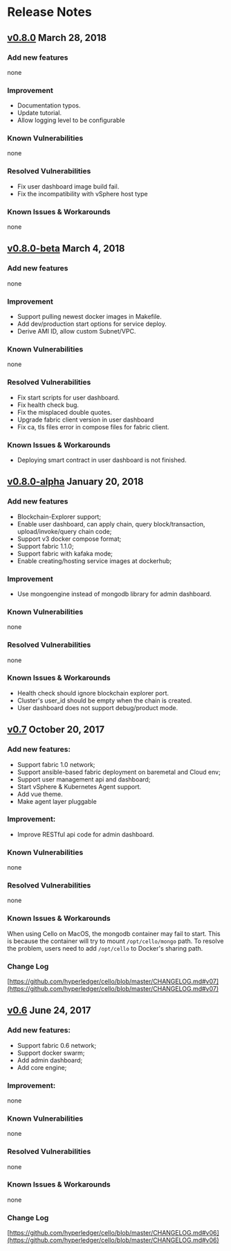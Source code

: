 # Release Notes

## [v0.8.0](https://github.com/hyperledger/cello/releases/tag/v0.8.0) March 28, 2018

### Add new features

none

### Improvement

* Documentation typos.
* Update tutorial.
* Allow logging level to be configurable

### Known Vulnerabilities
none

### Resolved Vulnerabilities
* Fix user dashboard image build fail.
* Fix the incompatibility with vSphere host type

### Known Issues & Workarounds

none

## [v0.8.0-beta](https://github.com/hyperledger/cello/releases/tag/v0.8.0-beta) March 4, 2018

### Add new features

none

### Improvement

* Support pulling newest docker images in Makefile.
* Add dev/production start options for service deploy.
* Derive AMI ID, allow custom Subnet/VPC.

### Known Vulnerabilities
none

### Resolved Vulnerabilities
* Fix start scripts for user dashboard.
* Fix health check bug.
* Fix the misplaced double quotes.
* Upgrade fabric client version in user dashboard
* Fix ca, tls files error in compose files for fabric client.

### Known Issues & Workarounds

* Deploying smart contract in user dashboard is not finished.

## [v0.8.0-alpha](https://github.com/hyperledger/cello/releases/tag/v0.8.0-alpha) January 20, 2018

### Add new features

* Blockchain-Explorer support;
* Enable user dashboard, can apply chain, query block/transaction, upload/invoke/query chain code;
* Support v3 docker compose format;
* Support fabric 1.1.0;
* Support fabric with kafaka mode;
* Enable creating/hosting service images at dockerhub;

### Improvement

* Use mongoengine instead of mongodb library for admin dashboard.

### Known Vulnerabilities
none

### Resolved Vulnerabilities
none

### Known Issues & Workarounds

* Health check should ignore blockchain explorer port.
* Cluster's user_id should be empty when the chain is created.
* User dashboard does not support debug/product mode.

## [v0.7](https://github.com/hyperledger/cello/releases/tag/v0.7) October 20, 2017

### Add new features:

* Support fabric 1.0 network;
* Support ansible-based fabric deployment on baremetal and Cloud env;
* Support user management api and dashboard;
* Start vSphere & Kubernetes Agent support.
* Add vue theme.
* Make agent layer pluggable

### Improvement:

* Improve RESTful api code for admin dashboard.

### Known Vulnerabilities
none

### Resolved Vulnerabilities
none

### Known Issues & Workarounds
When using Cello on MacOS, the mongodb container may fail to start. This is
because the container will try to mount `/opt/cello/mongo` path. To resolve
the problem, users need to add `/opt/cello` to Docker's sharing path.

### Change Log
[https://github.com/hyperledger/cello/blob/master/CHANGELOG.md#v07](https://github.com/hyperledger/cello/blob/master/CHANGELOG.md#v07)

## [v0.6](https://github.com/hyperledger/cello/releases/tag/v0.6) June 24, 2017

### Add new features:

* Support fabric 0.6 network;
* Support docker swarm;
* Add admin dashboard;
* Add core engine;

### Improvement:

none

### Known Vulnerabilities
none

### Resolved Vulnerabilities
none

### Known Issues & Workarounds
none

### Change Log
[https://github.com/hyperledger/cello/blob/master/CHANGELOG.md#v06](https://github.com/hyperledger/cello/blob/master/CHANGELOG.md#v06)
